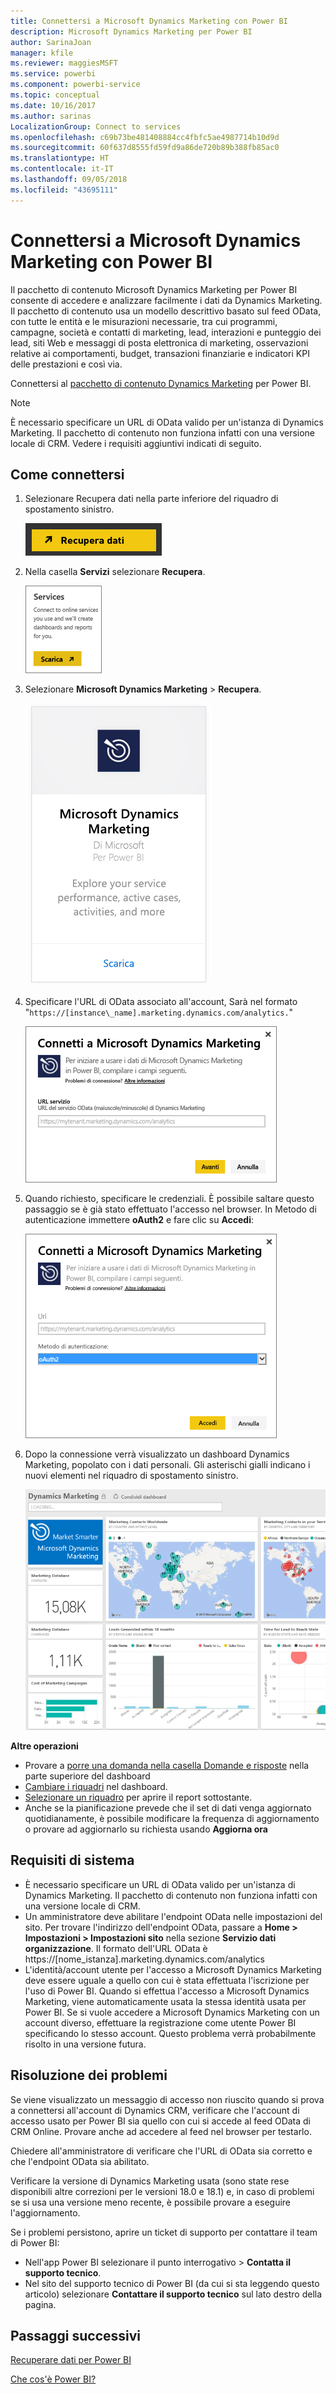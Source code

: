 ```yaml
---
title: Connettersi a Microsoft Dynamics Marketing con Power BI
description: Microsoft Dynamics Marketing per Power BI
author: SarinaJoan
manager: kfile
ms.reviewer: maggiesMSFT
ms.service: powerbi
ms.component: powerbi-service
ms.topic: conceptual
ms.date: 10/16/2017
ms.author: sarinas
LocalizationGroup: Connect to services
ms.openlocfilehash: c69b73be481408884cc4fbfc5ae4987714b10d9d
ms.sourcegitcommit: 60f637d8555fd59fd9a86de720b89b388fb85ac0
ms.translationtype: HT
ms.contentlocale: it-IT
ms.lasthandoff: 09/05/2018
ms.locfileid: "43695111"
---
```

# <a name="connect-to-microsoft-dynamics-marketing-with-power-bi"></a>Connettersi a Microsoft Dynamics Marketing con Power BI
Il pacchetto di contenuto Microsoft Dynamics Marketing per Power BI consente di accedere e analizzare facilmente i dati da Dynamics Marketing. Il pacchetto di contenuto usa un modello descrittivo basato sul feed OData, con tutte le entità e le misurazioni necessarie, tra cui programmi, campagne, società e contatti di marketing, lead, interazioni e punteggio dei lead, siti Web e messaggi di posta elettronica di marketing, osservazioni relative ai comportamenti, budget, transazioni finanziarie e indicatori KPI delle prestazioni e così via. 

Connettersi al [pacchetto di contenuto Dynamics Marketing](https://app.powerbi.com/getdata/services/microsoft-dynamics-marketing) per Power BI.

>[!NOTE]
>È necessario specificare un URL di OData valido per un'istanza di  Dynamics Marketing. Il pacchetto di contenuto non funziona infatti con una versione locale di CRM. Vedere i requisiti aggiuntivi indicati di seguito.

## <a name="how-to-connect"></a>Come connettersi
1. Selezionare Recupera dati nella parte inferiore del riquadro di spostamento sinistro.
   
   ![](media/service-connect-to-microsoft-dynamics-marketing/pbi_getdata.png) 
2. Nella casella **Servizi** selezionare **Recupera**.
   
   ![](media/service-connect-to-microsoft-dynamics-marketing/pbi_getservices.png) 
3. Selezionare **Microsoft Dynamics Marketing** \> **Recupera**.
   
   ![](media/service-connect-to-microsoft-dynamics-marketing/mdmarketing.png)
4. Specificare l'URL di OData associato all'account,  Sarà nel formato "`https://[instance\_name].marketing.dynamics.com/analytics.`"
   
   ![](media/service-connect-to-microsoft-dynamics-marketing/pbi_dynmktgserviceurl.png)
5. Quando richiesto, specificare le credenziali. È possibile saltare questo passaggio se è già stato effettuato l'accesso nel browser. In Metodo di autenticazione immettere **oAuth2** e fare clic su **Accedi**:
   
   ![](media/service-connect-to-microsoft-dynamics-marketing/pbi_dynammktgoauth2.png)
6. Dopo la connessione verrà visualizzato un dashboard Dynamics Marketing, popolato con i dati personali. Gli asterischi gialli indicano i nuovi elementi nel riquadro di spostamento sinistro.
   
   ![](media/service-connect-to-microsoft-dynamics-marketing/pbi_dynammktgnewdash.png)

**Altre operazioni**

* Provare a [porre una domanda nella casella Domande e risposte](power-bi-q-and-a.md) nella parte superiore del dashboard
* [Cambiare i riquadri](service-dashboard-edit-tile.md) nel dashboard.
* [Selezionare un riquadro](service-dashboard-tiles.md) per aprire il report sottostante.
* Anche se la pianificazione prevede che il set di dati venga aggiornato quotidianamente, è possibile modificare la frequenza di aggiornamento o provare ad aggiornarlo su richiesta usando **Aggiorna ora**

## <a name="system-requirements"></a>Requisiti di sistema
* È necessario specificare un URL di OData valido per un'istanza di  Dynamics Marketing. Il pacchetto di contenuto non funziona infatti con una versione locale di CRM.  
* Un amministratore deve abilitare l'endpoint OData nelle impostazioni del sito. Per trovare l'indirizzo dell'endpoint OData, passare a **Home \> Impostazioni \> Impostazioni sito** nella sezione **Servizio dati organizzazione**.  Il formato dell'URL OData è https://[nome\_istanza].marketing.dynamics.com/analytics  
* L'identità/account utente per l'accesso a Microsoft Dynamics Marketing deve essere uguale a quello con cui è stata effettuata l'iscrizione per l'uso di Power BI. Quando si effettua l'accesso a Microsoft Dynamics Marketing, viene automaticamente usata la stessa identità usata per Power BI. Se si vuole accedere a Microsoft Dynamics Marketing con un account diverso, effettuare la registrazione come utente Power BI specificando lo stesso account. Questo problema verrà probabilmente risolto in una versione futura.   

## <a name="troubleshooting"></a>Risoluzione dei problemi
Se viene visualizzato un messaggio di accesso non riuscito quando si prova a connettersi all'account di Dynamics CRM, verificare che l'account di accesso usato per Power BI sia quello con cui si accede al feed OData di CRM Online. Provare anche ad accedere al feed nel browser per testarlo.

Chiedere all'amministratore di verificare che l'URL di OData sia corretto e che l'endpoint OData sia abilitato.

Verificare la versione di Dynamics Marketing usata (sono state rese disponibili altre correzioni per le versioni 18.0 e 18.1) e, in caso di problemi se si usa una versione meno recente, è possibile provare a eseguire l'aggiornamento.

Se i problemi persistono, aprire un ticket di supporto per contattare il team di Power BI:

* Nell'app Power BI selezionare il punto interrogativo \> **Contatta il supporto tecnico**.
* Nel sito del supporto tecnico di Power BI (da cui si sta leggendo questo articolo) selezionare **Contattare il supporto tecnico** sul lato destro della pagina.

## <a name="next-steps"></a>Passaggi successivi
[Recuperare dati per Power BI](service-get-data.md)

[Che cos'è Power BI?](power-bi-overview.md)

